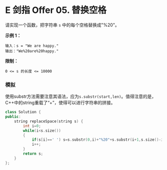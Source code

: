 # E 剑指 Offer 05. 替换空格

请实现一个函数，把字符串 `s` 中的每个空格替换成"%20"。

 

**示例 1：**

```
输入：s = "We are happy."
输出："We%20are%20happy."
```

 

**限制：**

```
0 <= s 的长度 <= 10000
```





### 模拟

使用substr方法需要注意其语法，应为`s.substr(start,len)`。值得注意的是，C++中的string重载了“+”，使得可以进行字符串的拼接。

```cpp
class Solution {
public:
    string replaceSpace(string s) {
        int i=0;
        while(i<s.size())
        {
            if(s[i]==' ') s=s.substr(0,i)+"%20"+s.substr(i+1,s.size()-i);
            i++;
        }
        return s;
    }
};
```

